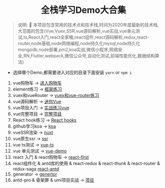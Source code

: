 <div align="center">

#  全栈学习Demo大合集

</div>

> 说明: :100: 本项目包含常用的技术点和技术栈,时间为2020年度最新的技术栈,大范围的包含(Vue,Vuex,SSR,vue源码解析,vue实战,vue单元测试,ts,React入门,react全家桶,react组件,react源码解析,redux,react-router,node基础,node网络编程,node持久化mysql,node持久化mongodb,node部署,pm2,koa实战,微信小程序,网络安全,RN,Flutter,webpack,微信公众号,自动化测试,前端性能优化,数据结构算法)

* 选择哪个Demo,都需要进入对应的目录下面安装 `yarn` or `npm i`

1. vue购物车 -> [进入购物车](/shop)
2. element练习 -> [框架练习](/login-element)
3. vuex和vueRouter -> [vuex和vue-router练习](/vuexrouter)
4. vue源码解析 -> [迷你Vue](/迷你vue)
5. vue项目入门 -> [实战练习vue](/vue-mart)
6. vue完整项目 -> [完整项目](/vue-mart2)
7. React hook练习 -> [React hooks](/hooks)
8. github学习koa -> [koa](/koaGithub)
9. vueSSR渲染 -> [nuxt](/nuxt)
10. vue原生ssr ->  [ssr](/ssr)
11. vue ts测试 -> [vue-ts](/vue-ts)
12. vue 单元测试 -> [vue-demo](/ts-demo)
13. react 入门 & react购物车 -> [react-first](/react-first)
14. react组件化 & antd库的使用 & react-redux & react-thunk & react-router & redux-saga [react-antd](/react-antd)
15. generator -> [genertor](/genertor)
16. antd-pro & 骨架屏 & umi项目实战 -> [项目](/react项目)
